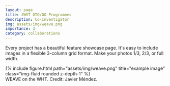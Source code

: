 ```yaml
---
layout: page
title: JWST GTO/GO Programmes
description: Co-Investigator
img: assets/img/weave.png
importance: 3
category: collaborations
---
```


Every project has a beautiful feature showcase page.
It's easy to include images in a flexible 3-column grid format.
Make your photos 1/3, 2/3, or full width.


<div class="row">
    <div class="col-sm mt-3 mt-md-0">
        {% include figure.html path="assets/img/weave.png" title="example image" class="img-fluid rounded z-depth-1" %}
    </div>
</div>
<div class="caption">
    WEAVE on the WHT. Credit: Javier Méndez.
</div>
